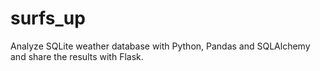 # surfs_up
Analyze SQLite weather database with Python, Pandas and SQLAlchemy and share the results with Flask.
